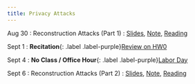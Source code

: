```yaml
---
title: Privacy Attacks
---
```


Aug 30
: Reconstruction Attacks (Part 1)
  : [Slides](), [Note](https://drive.google.com/file/d/1-J8F8i43gwFMi80yf-X84ljWZ1MhEupj/view?usp=sharing), [Reading](https://queue.acm.org/detail.cfm?id=3295691)

Sept 1
: **Recitation**{: .label .label-purple}[Review on HW0](https://www.overleaf.com/read/jnmybqwprryw)

Sept 4
: **No Class / Office Hour**{: .label .label-purple}[Labor Day](https://www.history.com/topics/holidays/labor-day-1)

Sept 6
: Reconstruction Attacks (Part 2)
  : [Slides](https://drive.google.com/file/d/1-J_TrGUKR8nsin-3Yn7jt60EcvJlWGuR/view?usp=sharing), [Note](https://drive.google.com/file/d/1-J8F8i43gwFMi80yf-X84ljWZ1MhEupj/view?usp=sharing), [Reading](https://differentialprivacy.org/diffix-attack/)
